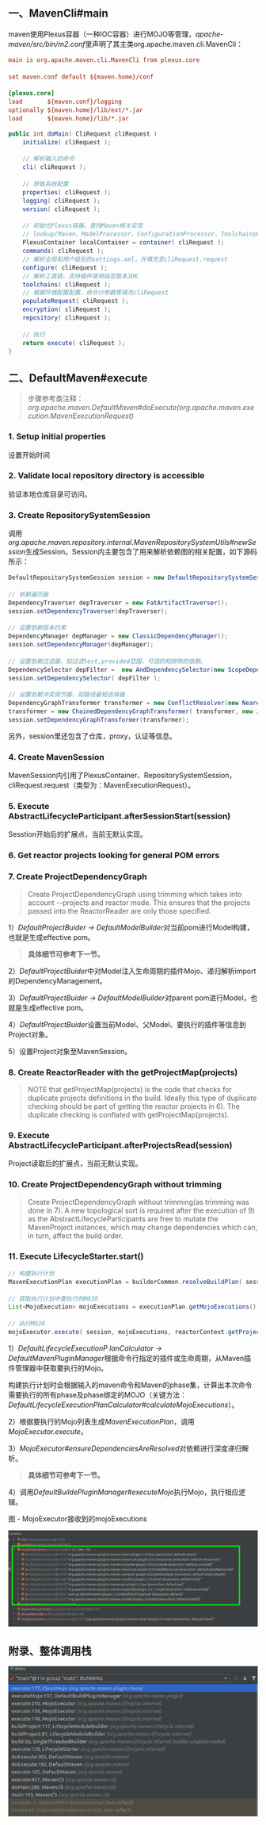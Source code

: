 ## 一、MavenCli#main

maven使用Plexus容器（一种IOC容器）进行MOJO等管理，*apache-maven/src/bin/m2.conf*里声明了其主类org.apache.maven.cli.MavenCli：

```ini
main is org.apache.maven.cli.MavenCli from plexus.core

set maven.conf default ${maven.home}/conf

[plexus.core]
load       ${maven.conf}/logging
optionally ${maven.home}/lib/ext/*.jar
load       ${maven.home}/lib/*.jar
```

```java
public int doMain( CliRequest cliRequest )
    initialize( cliRequest );

    // 解析输入的命令
    cli( cliRequest );

    // 获取系统配置
    properties( cliRequest );
    logging( cliRequest );
    version( cliRequest );
    
    // 初始化Plexus容器，查找Maven相关实现
    // lookup(Maven、ModelProcessor、ConfigurationProcessor、ToolchainsBuilder...)
    PlexusContainer localContainer = container( cliRequest );
    commands( cliRequest );
    // 解析全局和用户级别的settings.xml，并填充至cliRequest.request
    configure( cliRequest );
    // 解析工具链，支持插件使用指定版本JDK
    toolchains( cliRequest );
    // 根据环境配置配置、命令行参数等填充cliRequest
    populateRequest( cliRequest );
    encryption( cliRequest );
    repository( cliRequest );

    // 执行
    return execute( cliRequest );      
}
```

## 二、DefaultMaven#execute

> 步骤参考类注释：*org.apache.maven.DefaultMaven#doExecute(org.apache.maven.execution.MavenExecutionRequest)*

### 1. Setup initial properties

设置开始时间

### 2. Validate local repository directory is accessible

验证本地仓库目录可访问。

### 3. Create RepositorySystemSession

调用*org.apache.maven.repository.internal.MavenRepositorySystemUtils#newSession*生成Session。Session内主要包含了用来解析依赖图的相关配置，如下源码所示：

```java
DefaultRepositorySystemSession session = new DefaultRepositorySystemSession();

// 依赖遍历器
DependencyTraverser depTraverser = new FatArtifactTraverser();
session.setDependencyTraverser(depTraverser);

// 设置依赖版本约束
DependencyManager depManager = new ClassicDependencyManager();
session.setDependencyManager(depManager);

// 设置依赖过滤器，如过滤test,provided范围，可选的和排除的依赖。
DependencySelector depFilter =  new AndDependencySelector(new ScopeDependencySelector("test", "provided"), new OptionalDependencySelector(), new ExclusionDependencySelector());
session.setDependencySelector( depFilter );

// 设置依赖冲突调节器，如路径最短选择器
DependencyGraphTransformer transformer = new ConflictResolver(new NearestVersionSelector(), new JavaScopeSelector(), new SimpleOptionalitySelector(), new JavaScopeDeriver());
transformer = new ChainedDependencyGraphTransformer( transformer, new JavaDependencyContextRefiner() );
session.setDependencyGraphTransformer(transformer);
```

另外，session里还包含了仓库，proxy，认证等信息。

### 4. Create MavenSession

MavenSession内引用了PlexusContainer、RepositorySystemSession，cliRequest.request（类型为：MavenExecutionRequest）。

### 5. Execute AbstractLifecycleParticipant.afterSessionStart(session)

Sesstion开始后的扩展点，当前无默认实现。

### 6. Get reactor projects looking for general POM errors

### 7. Create ProjectDependencyGraph

> Create ProjectDependencyGraph using trimming which takes into account --projects and reactor mode. This ensures that the projects passed into the ReactorReader are only those specified.    

1）*DefaultProjectBuider -> DefaultModelBuilder*对当前pom进行Model构建，也就是生成effective pom。

> **具体细节可参考下一节。**

2）*DefaultProjectBuider*中对Model注入生命周期的插件Mojo、递归解析import的DependencyManagement。

3）*DefaultProjectBuider -> DefaultModelBuilder*对parent pom进行Model，也就是生成effective pom。

4）*DefaultProjectBuider*设置当前Model、父Model、要执行的插件等信息到Project对象。

5）设置Project对象至MavenSession。

### 8. Create ReactorReader with the getProjectMap(projects)

> NOTE that getProjectMap(projects) is the code that checks for duplicate projects definitions in the build. Ideally this type of duplicate checking should be part of getting the reactor projects in 6). The duplicate checking is conflated with getProjectMap(projects).    

### 9. Execute AbstractLifecycleParticipant.afterProjectsRead(session)

Project读取后的扩展点，当前无默认实现。

### 10. Create ProjectDependencyGraph without trimming

> Create ProjectDependencyGraph without trimming(as trimming was done in 7). A new topological sort is required after the execution of 9) as the AbstractLifecycleParticipants are free to mutate the MavenProject instances, which may change dependencies which can, in turn, affect the build order.    

### 11. Execute LifecycleStarter.start()

```java
// 构建执行计划
MavenExecutionPlan executionPlan = builderCommon.resolveBuildPlan( session, currentProject, taskSegment, new HashSet<Artifact>() );

// 获取执行计划中要执行的MOJO
List<MojoExecution> mojoExecutions = executionPlan.getMojoExecutions();

// 执行MOJO
mojoExecutor.execute( session, mojoExecutions, reactorContext.getProjectIndex());
```

1）*DefaultLifecycleExecutionP	lanCalculator -> DefaultMavenPluginManager*根据命令行指定的插件或生命周期，从Maven插件管理器中获取要执行的Mojo。

构建执行计划时会根据输入的maven命令和Maven的phase集，计算出本次命令需要执行的所有phase及phase绑定的MOJO（关键方法：*DefaultLifecycleExecutionPlanCalculator#calculateMojoExecutions*）。

2）根据要执行的Mojo列表生成*MavenExecutionPlan*，调用*MojoExecutor.execute*。

3）*MojoExecutor#ensureDependenciesAreResolved*对依赖进行深度递归解析。

> **具体细节可参考下一节。**

4）调用*DefaultBuildePluginManager#executeMojo*执行Mojo，执行相应逻辑。

图 - MojoExecutor接收到的mojoExecutions

![image-20210917210301773](../../../src/main/resources/picture/image-20210917210301773.png)

## 附录、整体调用栈

![image-20210917202018386](../../../src/main/resources/picture/image-20210917202018386-1643093717274.png)



